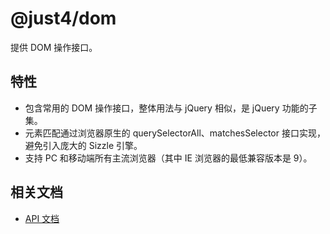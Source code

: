 # @just4/dom

提供 DOM 操作接口。

## 特性
- 包含常用的 DOM 操作接口，整体用法与 jQuery 相似，是 jQuery 功能的子集。
- 元素匹配通过浏览器原生的 querySelectorAll、matchesSelector 接口实现，避免引入庞大的 Sizzle 引擎。
- 支持 PC 和移动端所有主流浏览器（其中 IE 浏览器的最低兼容版本是 9）。

## 相关文档
- [API 文档](https://heeroluo.github.io/just4/dom/index.html)
